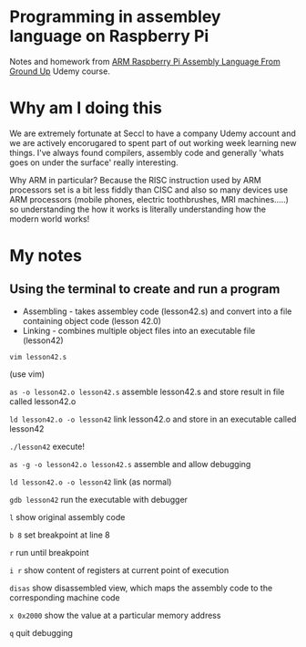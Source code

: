 # Programming in assembley language on Raspberry Pi
Notes and homework from [ARM Raspberry Pi Assembly Language From Ground Up](https://www.udemy.com/course/arm-raspberry-pi-assembly-programming-from-ground-uptm/) Udemy course.

# Why am I doing this
We are extremely fortunate at Seccl to have a company Udemy account and we are actively encorugared to spent part of out working week learning new things. I've always found compilers, assembly code and generally 'whats goes on under the surface' really interesting. 

Why ARM in particular? Because the RISC instruction used by ARM processors set is a bit less fiddly than CISC and also so many devices use ARM processors (mobile phones, electric toothbrushes, MRI machines.....) so understanding the how it works is literally understanding how the modern world works!


# My notes

## Using the terminal to create and run a program

* Assembling - takes assembley code (lesson42.s) and convert into a file containing object code (lesson 42.0)
* Linking - combines multiple object files into an executable file (lesson42)

`vim lesson42.s`

(use vim)

`as -o lesson42.o lesson42.s` assemble lesson42.s and store result in file called lesson42.o

`ld lesson42.o -o lesson42` link lesson42.o and store in an executable called lesson42

`./lesson42` execute!



`as -g -o lesson42.o lesson42.s` assemble and allow debugging

`ld lesson42.o -o lesson42` link (as normal)

`gdb lesson42` run the executable with debugger

`l` show original assembly code

`b 8` set breakpoint at line 8

`r` run until breakpoint

`i r` show content of registers at current point of execution

`disas` show disassembled view, which maps the assembly code to the corresponding machine code

`x 0x2000` show the value at a particular memory address

`q` quit debugging
